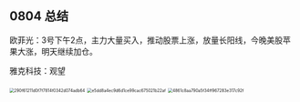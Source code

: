 ## 0804 总结

欧菲光：3号下午2点，主力大量买入，推动股票上涨，放量长阳线，今晚美股苹果大涨，明天继续加仓。

雅克科技：观望

<img src="/Users/wei.liu/Library/Caches/BaiduMacHi/Share/images/290f61211d0f7f7814f0342d074adb64.jpeg" alt="290f61211d0f7f7814f0342d074adb64" style="zoom:50%;" />



<img src="/Users/wei.liu/Library/Caches/BaiduMacHi/Share/images/e5dd8a4ec9d6d1ce99cac675021b22af.jpeg" alt="e5dd8a4ec9d6d1ce99cac675021b22af" style="zoom:50%;" />

<img src="/Users/wei.liu/Library/Caches/BaiduMacHi/Share/images/4861c8aa790a5f34ff967283e317c92f.png" alt="4861c8aa790a5f34ff967283e317c92f" style="zoom:50%;" />

